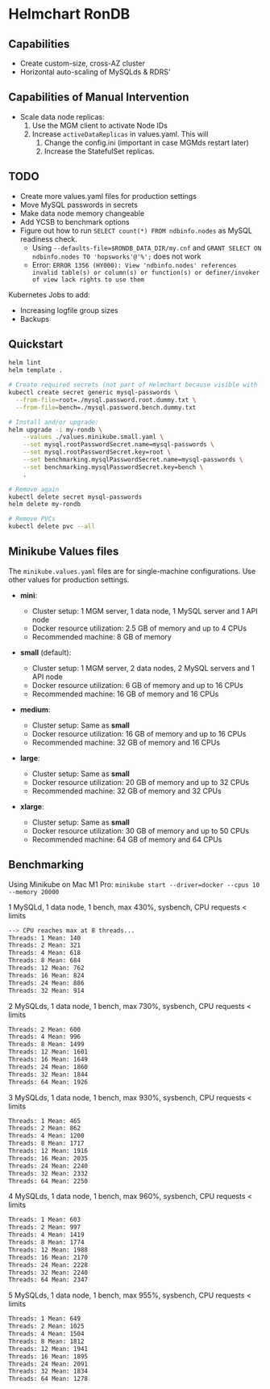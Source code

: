 # Helmchart RonDB

## Capabilities

- Create custom-size, cross-AZ cluster
- Horizontal auto-scaling of MySQLds & RDRS'

## Capabilities of Manual Intervention

- Scale data node replicas:
  1. Use the MGM client to activate Node IDs
  2. Increase `activeDataReplicas` in values.yaml. This will 
     1. Change the config.ini (important in case MGMds restart later)
     2. Increase the StatefulSet replicas.

## TODO

- Create more values.yaml files for production settings
- Move MySQL passwords in secrets
- Make data node memory changeable
- Add YCSB to benchmark options
- Figure out how to run `SELECT count(*) FROM ndbinfo.nodes` as MySQL readiness check.
  - Using  `--defaults-file=$RONDB_DATA_DIR/my.cnf` and `GRANT SELECT ON ndbinfo.nodes TO 'hopsworks'@'%';` does not work
  - Error: `ERROR 1356 (HY000): View 'ndbinfo.nodes' references invalid table(s) or column(s) or function(s) or definer/invoker of view lack rights to use them`

Kubernetes Jobs to add:
- Increasing logfile group sizes
- Backups

## Quickstart

```bash
helm lint
helm template .

# Create required secrets (not part of Helmchart because visible with `helm get values`)
kubectl create secret generic mysql-passwords \
  --from-file=root=./mysql.password.root.dummy.txt \
  --from-file=bench=./mysql.password.bench.dummy.txt

# Install and/or upgrade:
helm upgrade -i my-rondb \
    --values ./values.minikube.small.yaml \
    --set mysql.rootPasswordSecret.name=mysql-passwords \
    --set mysql.rootPasswordSecret.key=root \
    --set benchmarking.mysqlPasswordSecret.name=mysql-passwords \
    --set benchmarking.mysqlPasswordSecret.key=bench \
    .

# Remove again
kubectl delete secret mysql-passwords
helm delete my-rondb

# Remove PVCs
kubectl delete pvc --all
```

## Minikube Values files

The `minikube.values.yaml` files are for single-machine configurations. Use other values for production settings.

- **mini**: 
  - Cluster setup: 1 MGM server, 1 data node, 1 MySQL server and 1 API node
  - Docker resource utilization: 2.5 GB of memory and up to 4 CPUs
  - Recommended machine: 8 GB of memory

- **small** (default):
  - Cluster setup: 1 MGM server, 2 data nodes, 2 MySQL servers and 1 API node
  - Docker resource utilization: 6 GB of memory and up to 16 CPUs
  - Recommended machine: 16 GB of memory and 16 CPUs

- **medium**:
  - Cluster setup: Same as **small**
  - Docker resource utilization: 16 GB of memory and up to 16 CPUs
  - Recommended machine: 32 GB of memory and 16 CPUs

- **large**:
  - Cluster setup: Same as **small**
  - Docker resource utilization: 20 GB of memory and up to 32 CPUs
  - Recommended machine: 32 GB of memory and 32 CPUs

- **xlarge**:
  - Cluster setup: Same as **small**
  - Docker resource utilization: 30 GB of memory and up to 50 CPUs
  - Recommended machine: 64 GB of memory and 64 CPUs

## Benchmarking

Using Minikube on Mac M1 Pro: `minikube start --driver=docker --cpus 10 --memory 20000`

1 MySQLd, 1 data node, 1 bench, max 430%, sysbench, CPU requests < limits

```bash
--> CPU reaches max at 8 threads...
Threads: 1 Mean: 140
Threads: 2 Mean: 321
Threads: 4 Mean: 618
Threads: 8 Mean: 684
Threads: 12 Mean: 762
Threads: 16 Mean: 824
Threads: 24 Mean: 886
Threads: 32 Mean: 914
```

2 MySQLds, 1 data node, 1 bench, max 730%, sysbench, CPU requests < limits

```bash
Threads: 2 Mean: 600
Threads: 4 Mean: 996
Threads: 8 Mean: 1499
Threads: 12 Mean: 1601
Threads: 16 Mean: 1649
Threads: 24 Mean: 1860
Threads: 32 Mean: 1844
Threads: 64 Mean: 1926
```

3 MySQLds, 1 data node, 1 bench, max 930%, sysbench, CPU requests < limits

```bash
Threads: 1 Mean: 465
Threads: 2 Mean: 862
Threads: 4 Mean: 1200
Threads: 8 Mean: 1717
Threads: 12 Mean: 1916
Threads: 16 Mean: 2035
Threads: 24 Mean: 2240
Threads: 32 Mean: 2332
Threads: 64 Mean: 2250
```

4 MySQLds, 1 data node, 1 bench, max 960%, sysbench, CPU requests < limits

```bash
Threads: 1 Mean: 603
Threads: 2 Mean: 997
Threads: 4 Mean: 1419
Threads: 8 Mean: 1774
Threads: 12 Mean: 1988
Threads: 16 Mean: 2170
Threads: 24 Mean: 2228
Threads: 32 Mean: 2240
Threads: 64 Mean: 2347
```

5 MySQLds, 1 data node, 1 bench, max 955%, sysbench, CPU requests < limits

```bash
Threads: 1 Mean: 649
Threads: 2 Mean: 1025
Threads: 4 Mean: 1504
Threads: 8 Mean: 1812
Threads: 12 Mean: 1941
Threads: 16 Mean: 1895
Threads: 24 Mean: 2091
Threads: 32 Mean: 1834
Threads: 64 Mean: 1278
```
